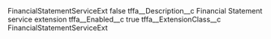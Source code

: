 <?xml version="1.0" encoding="UTF-8"?>
<CustomMetadata xmlns="http://soap.sforce.com/2006/04/metadata" xmlns:xsi="http://www.w3.org/2001/XMLSchema-instance" xmlns:xsd="http://www.w3.org/2001/XMLSchema">
    <label>FinancialStatementServiceExt</label>
    <protected>false</protected>
    <values>
        <field>tffa__Description__c</field>
        <value xsi:type="xsd:string">Financial Statement service extension</value>
    </values>
    <values>
        <field>tffa__Enabled__c</field>
        <value xsi:type="xsd:boolean">true</value>
    </values>
    <values>
        <field>tffa__ExtensionClass__c</field>
        <value xsi:type="xsd:string">FinancialStatementServiceExt</value>
    </values>
</CustomMetadata>
